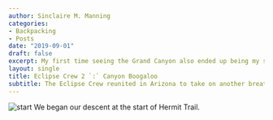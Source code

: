 ```yaml
---
author: Sinclaire M. Manning
categories:
- Backpacking
- Posts
date: "2019-09-01"
draft: false
excerpt: My first time seeing the Grand Canyon also ended up being my second 5-day backpacking trip.
layout: single
title: Eclipse Crew 2 `:` Canyon Boogaloo
subtitle: The Eclipse Crew reunited in Arizona to take on another breathtaking (and occasionally grueling) backpacking adventure, spending 5 days and 4 nights hiking down and out of the Grand Canyon.
---
```


![start](group_star.jpg)
We began our descent at the start of Hermit Trail.